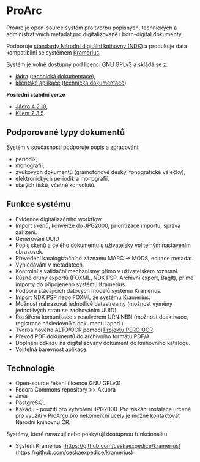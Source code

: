 ﻿# ProArc

ProArc je open-source systém pro tvorbu popisných, technických a administrativních metadat pro digitalizované i born-digital dokumenty. 

Podporuje [standardy Národní digitální knihovny (NDK)](https://standardy.ndk.cz/) a produkuje data kompatibilní se systémem [Kramerius](https://github.com/ceskaexpedice/kramerius).

Systém je volně dostupný pod licencí [GNU GPLv3](https://github.com/proarc/proarc/blob/master/LICENSE.txt) a skládá se z:

- [jádra](https://github.com/proarc/proarc/) ([technická dokumentace](https://github.com/proarc/proarc/wiki)),
- [klientské aplikace](https://github.com/proarc/proarc-client/) ([technická dokumentace](https://github.com/proarc/proarc-client/wiki)).

**Poslední stabilní verze**

* [Jádro 4.2.10](https://github.com/proarc/proarc/releases/tag/v4.2.10),
* [Klient 2.3.5](https://github.com/proarc/proarc-client/releases/tag/v2.3.5).

## Podporované typy dokumentů
Systém v současnosti podporuje popis a zpracování:

- periodik,
- monografií,
- zvukových dokumentů (gramofonové desky, fonografické válečky),
- elektronických periodik a monografií,
- starých tisků, včetně konvolutů.

## Funkce systému
- Evidence digitalizačního workflow.
- Import skenů, konverze do JPG2000, prioritizace importu, správa zařízení.
- Generování UUID
- Popis skenů a celého dokumentu s uživatelsky volitelným nastavením obrazovek.
- Převedení katalogizačního záznamu MARC → MODS, editace metadat.
- Vyhledávání v metadatech.
- Kontrolní a validační mechanismy přímo v uživatelském rozhraní.
- Různé druhy exportů (FOXML, NDK PSP, Archivní export, BagIt), přímé importy do připojeného systému Kramerius.
- Podpora stávajících datových modelů systému Kramerius.
- Import NDK PSP nebo FOXML ze systému Kramerius.
- Možnost nahrazovat jednotlivé datastreamy (možnost výměny jednotlivých stran se zachováním UUID).
- Rozšířená komunikace s resolverem URN:NBN (možnost deaktivace, registrace následovníka dokumentu apod.).
- Tvorba nového ALTO/OCR pomocí [Projektu PERO OCR](https://pero-ocr.fit.vutbr.cz/index).
- Převod PDF dokumentů do archivního formátu PDF/A.
- Doplnění odkazu na digitalizovaný dokument do knihovního katalogu.
- Volitelná barevnost aplikace.

## Technologie

  * Open-source řešení (licence GNU GPLv3)
  * Fedora Commons repository >> Akubra
  * Java
  * PostgreSQL
  * Kakadu - použití pro vytvoření JPG2000. Pro získání instalace určené pro využití v ProArcu pro nekomerční účely je možné kontaktovat Národní knihovnu ČR.

Systémy, které navazují nebo poskytují dostupnou funkcionalitu
 - Systém Kramerius [https://github.com/ceskaexpedice/kramerius](https://github.com/ceskaexpedice/kramerius)

